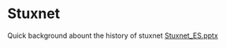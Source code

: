 # Stuxnet
Quick background abount the history of stuxnet
[Stuxnet_ES.pptx](https://github.com/azmodaios/Stuxnet/files/8797795/Stuxnet_ES.pptx)
